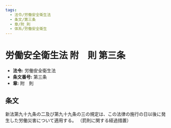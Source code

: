 ```yaml
---
tags:
  - 法令/労働安全衛生法
  - 条文/第三条
  - 章/附_則
  - 体系/労働安全衛生
---
```

# 労働安全衛生法 附　則 第三条

- **法令:** 労働安全衛生法
- **条文番号:** 第三条
- **章:** 附　則

## 条文
新法第九十九条の二及び第九十九条の三の規定は、この法律の施行の日以後に発生した労働災害について適用する。
（罰則に関する経過措置）

